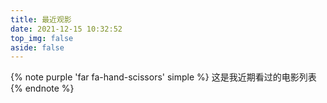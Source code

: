 ```yaml
---
title: 最近观影
date: 2021-12-15 10:32:52
top_img: false
aside: false
---
```


{% note purple 'far fa-hand-scissors' simple %}
这是我近期看过的电影列表
{% endnote %}

<style>.hexo-douban-tabs{margin-bottom:15px;margin-top:15px}.hexo-douban-tab{padding:5px}.hexo-douban-active{background:#657b83;color:#fff}.hexo-douban-item{padding-bottom:10px;position:relative;clear:both;min-height:170px;padding:10px 0;border-bottom:1px #ddd solid}@media screen and (max-width:600px){.hexo-douban-item{width:100%}}.hexo-douban-picture{position:absolute;left:0;top:10px;width:100px}.hexo-douban-info{padding-left:120px}.hexo-douban-meta{font-size:12px;padding-right:10px}.hexo-douban-comments{font-size:12px}.hexo-douban-pagination{margin-top:15px;text-align:center;margin-bottom:10px}.hexo-douban-button{padding:5px}.hexo-douban-button:hover{background:#657b83;color:#fff}.hexo-douban-hide{display:none}.hexo-douban-show{display:block}</style>
